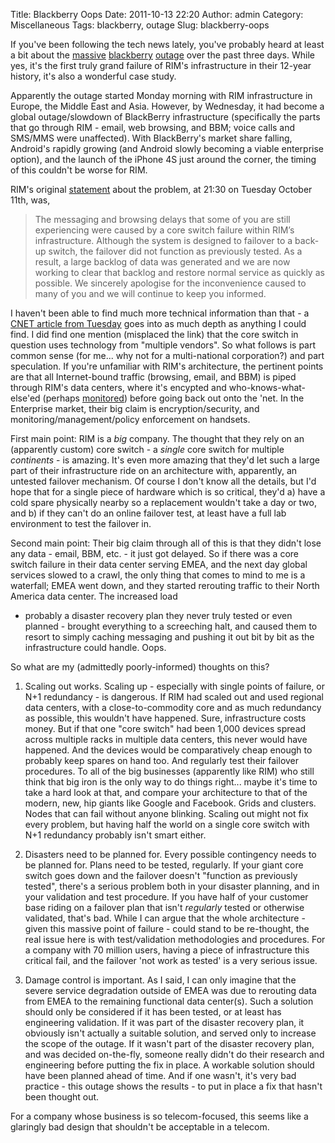 Title: Blackberry Oops
Date: 2011-10-13 22:20
Author: admin
Category: Miscellaneous
Tags: blackberry, outage
Slug: blackberry-oops

If you've been following the tech news lately, you've probably heard at
least a bit about the
[massive](http://www.cnn.com/2011/10/12/tech/mobile/blackberry-outage/)
[blackberry](http://abcnews.go.com/blogs/technology/2011/10/blackberry-outage-spreads-to-u-s/)
[outage](http://www.nytimes.com/2011/10/14/technology/rim-struggles-to-overcome-blackberry-outages.html?_r=1)
over the past three days. While yes, it's the first truly grand failure
of RIM's infrastructure in their 12-year history, it's also a wonderful
case study.

Apparently the outage started Monday morning with RIM infrastructure in
Europe, the Middle East and Asia. However, by Wednesday, it had become a
global outage/slowdown of BlackBerry infrastructure (specifically the
parts that go through RIM - email, web browsing, and BBM; voice calls
and SMS/MMS were unaffected). With BlackBerry's market share falling,
Android's rapidly growing (and Android slowly becoming a viable
enterprise option), and the launch of the iPhone 4S just around the
corner, the timing of this couldn't be worse for RIM.

RIM's original
[statement](http://www.rim.com/newsroom/service-update.shtml) about the
problem, at 21:30 on Tuesday October 11th, was,

> The messaging and browsing delays that some of you are still
> experiencing were caused by a core switch failure within RIM’s
> infrastructure. Although the system is designed to failover to a
> back-up switch, the failover did not function as previously tested. As
> a result, a large backlog of data was generated and we are now working
> to clear that backlog and restore normal service as quickly as
> possible. We sincerely apologise for the inconvenience caused to many
> of you and we will continue to keep you informed.

I haven't been able to find much more technical information than that -
a [CNET article from
Tuesday](http://www.computerworld.com/s/article/9220736/RIM_global_outage_caused_by_core_switch_failure_fix_under_way)
goes into as much depth as anything I could find. I did find one mention
(misplaced the link) that the core switch in question uses technology
from "multiple vendors". So what follows is part common sense (for me...
why not for a multi-national corporation?) and part speculation. If
you're unfamiliar with RIM's architecture, the pertinent points are that
all Internet-bound traffic (browsing, email, and BBM) is piped through
RIM's data centers, where it's encypted and who-knows-what-else'ed
(perhaps
[monitored](http://online.wsj.com/article/SB10001424052970204612504576608561811929654.html))
before going back out onto the 'net. In the Enterprise market, their big
claim is encryption/security, and monitoring/management/policy
enforcement on handsets.

First main point: RIM is a *big* company. The thought that they rely on
an (apparently custom) core switch - a *single* core switch for multiple
*continents* - is amazing. It's even more amazing that they'd let such a
large part of their infrastructure ride on an architecture with,
apparently, an untested failover mechanism. Of course I don't know all
the details, but I'd hope that for a single piece of hardware which is
so critical, they'd a) have a cold spare physically nearby so a
replacement wouldn't take a day or two, and b) if they can't do an
online failover test, at least have a full lab environment to test the
failover in.

Second main point: Their big claim through all of this is that they
didn't lose any data - email, BBM, etc. - it just got delayed. So if
there was a core switch failure in their data center serving EMEA, and
the next day global services slowed to a crawl, the only thing that
comes to mind to me is a waterfall; EMEA went down, and they started
rerouting traffic to their North America data center. The increased load
- probably a disaster recovery plan they never truly tested or even
planned - brought everything to a screeching halt, and caused them to
resort to simply caching messaging and pushing it out bit by bit as the
infrastructure could handle. Oops.

So what are my (admittedly poorly-informed) thoughts on this?

1.  Scaling out works. Scaling up - especially with single points of
    failure, or N+1 redundancy - is dangerous. If RIM had scaled out and
    used regional data centers, with a close-to-commodity core and as
    much redundancy as possible, this wouldn't have happened. Sure,
    infrastructure costs money. But if that one "core switch" had been
    1,000 devices spread across multiple racks in multiple data centers,
    this never would have happened. And the devices would be
    comparatively cheap enough to probably keep spares on hand too. And
    regularly test their failover procedures. To all of the big
    businesses (apparently like RIM) who still think that big iron is
    the only way to do things right... maybe it's time to take a hard
    look at that, and compare your architecture to that of the modern,
    new, hip giants like Google and Facebook. Grids and clusters. Nodes
    that can fail without anyone blinking. Scaling out might not fix
    every problem, but having half the world on a single core switch
    with N+1 redundancy probably isn't smart either.

2.  Disasters need to be planned for. Every possible contingency needs
    to be planned for. Plans need to be tested, regularly. If your giant
    core switch goes down and the failover doesn't "function as
    previously tested", there's a serious problem both in your disaster
    planning, and in your validation and test procedure. If you have
    half of your customer base riding on a failover plan that isn't
    *regularly* tested or otherwise validated, that's bad. While I can
    argue that the whole architecture - given this massive point of
    failure - could stand to be re-thought, the real issue here is with
    test/validation methodologies and procedures. For a company with 70
    million users, having a piece of infrastructure this critical fail,
    and the failover 'not work as tested' is a very serious issue.

3.  Damage control is important. As I said, I can only imagine that the
    severe service degradation outside of EMEA was due to rerouting data
    from EMEA to the remaining functional data center(s). Such a
    solution should only be considered if it has been tested, or at
    least has engineering validation. If it was part of the disaster
    recovery plan, it obviously isn't actually a suitable solution, and
    served only to increase the scope of the outage. If it wasn't part
    of the disaster recovery plan, and was decided on-the-fly, someone
    really didn't do their research and engineering before putting the
    fix in place. A workable solution should have been planned ahead of
    time. And if one wasn't, it's very bad practice - this outage shows
    the results - to put in place a fix that hasn't been thought out.

For a company whose business is so telecom-focused, this seems like a
glaringly bad design that shouldn't be acceptable in a telecom.

